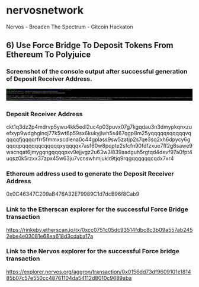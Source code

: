 # nervosnetwork
Nervos - Broaden The Spectrum - Gitcoin Hackaton

## 6) Use Force Bridge To Deposit Tokens From Ethereum To Polyjuice

### Screenshot of the console output after successful generation of Deposit Receiver Address.
![Console](task_06_01_Console.png?raw=true)

### Deposit Receiver Address
ckt1q3dz2p4mdrvp5ywu4kk5edl2uc4p03puvx07g7kgqdau3n3dmypkqnxzuefxyp9wdghglncj77k5wt6p59sx6kukyjlwh5s467qgp8m25yqqqqqsqqqqqvqqqqqfjqqqqrfrr5fmmxscdlena0c44gplass9sw5zatjp2s7qe3sq2xh6dpycy6gqqqqpqqqqqqcqqqqqxyqqqqx7asf60w8pqpte2sfcfn90fdfzxue7ff2g8sawe9wacnqat6jmygqngqqqqpxv9ejjvgz2u63w3l839aadguh5rgtqd4devf97a0fpt4uqsz0k5rzxx37zpx45w63ju7vcnswhmjuklr9tjq9rqgqqqqqqcqdx7xr4

### Ethereum address used to generate the Deposit Receiver Address
0x0C46347C209aB476A32E79989C1d7dcB96f8Cab9

### Link to the Etherscan explorer for the successful Force Bridge transaction
https://rinkeby.etherscan.io/tx/0xcc0751c05dc93514fdbc8c3b09a557ab2452ebe4e03081e68ea618d3cdaba17a

### Link to the Nervos explorer for the successful Force bridge transaction
https://explorer.nervos.org/aggron/transaction/0x0156dd73df9609101e181485b07c57e550cc48761104da54112d8010c9689aba
